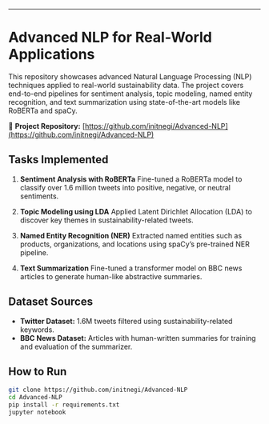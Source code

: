 ---

# Advanced NLP for Real-World Applications

This repository showcases advanced Natural Language Processing (NLP) techniques applied to real-world sustainability data. The project covers end-to-end pipelines for sentiment analysis, topic modeling, named entity recognition, and text summarization using state-of-the-art models like RoBERTa and spaCy.

🔗 **Project Repository:** [https://github.com/initnegi/Advanced-NLP](https://github.com/initnegi/Advanced-NLP)

## Tasks Implemented

1. **Sentiment Analysis with RoBERTa**
   Fine-tuned a RoBERTa model to classify over 1.6 million tweets into positive, negative, or neutral sentiments.

2. **Topic Modeling using LDA**
   Applied Latent Dirichlet Allocation (LDA) to discover key themes in sustainability-related tweets.

3. **Named Entity Recognition (NER)**
   Extracted named entities such as products, organizations, and locations using spaCy’s pre-trained NER pipeline.

4. **Text Summarization**
   Fine-tuned a transformer model on BBC news articles to generate human-like abstractive summaries.

## Dataset Sources

* **Twitter Dataset:** 1.6M tweets filtered using sustainability-related keywords.
* **BBC News Dataset:** Articles with human-written summaries for training and evaluation of the summarizer.

## How to Run

```bash
git clone https://github.com/initnegi/Advanced-NLP
cd Advanced-NLP
pip install -r requirements.txt
jupyter notebook
```
